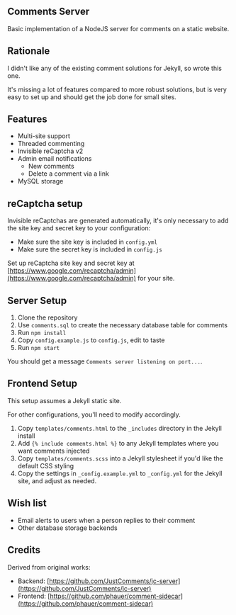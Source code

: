 ## Comments Server

Basic implementation of a NodeJS server for comments on a static website.

## Rationale

I didn't like any of the existing comment solutions for Jekyll, so wrote this one.

It's missing a lot of features compared to more robust solutions, but is very easy to set up and should get the job done for small sites.

## Features

* Multi-site support
* Threaded commenting
* Invisible reCaptcha v2
* Admin email notifications
  * New comments
  * Delete a comment via a link
* MySQL storage

## reCaptcha setup

Invisible reCaptchas are generated automatically, it's only necessary to add the site key and secret key to your configuration:

* Make sure the site key is included in `config.yml`
* Make sure the secret key is included in `config.js`

Set up reCaptcha site key and secret key at [https://www.google.com/recaptcha/admin](https://www.google.com/recaptcha/admin) for your site.

## Server Setup

1. Clone the repository
2. Use `comments.sql` to create the necessary database table for comments
3. Run `npm install`
4. Copy `config.example.js` to `config.js`, edit to taste
5. Run `npm start`

You should get a message `Comments server listening on port...`.

## Frontend Setup

This setup assumes a Jekyll static site.

For other configurations, you'll need to modify accordingly.

1. Copy `templates/comments.html` to the `_includes` directory in the Jekyll install
2. Add `{% include comments.html %}` to any Jekyll templates where you want comments injected
3. Copy `templates/comments.scss` into a Jekyll stylesheet if you'd like the default CSS styling
4. Copy the settings in `_config.example.yml` to `_config.yml` for the Jekyll site, and adjust as needed.

## Wish list

* Email alerts to users when a person replies to their comment
* Other database storage backends

## Credits

Derived from original works:

* Backend: [https://github.com/JustComments/jc-server](https://github.com/JustComments/jc-server)
* Frontend: [https://github.com/phauer/comment-sidecar](https://github.com/phauer/comment-sidecar)
